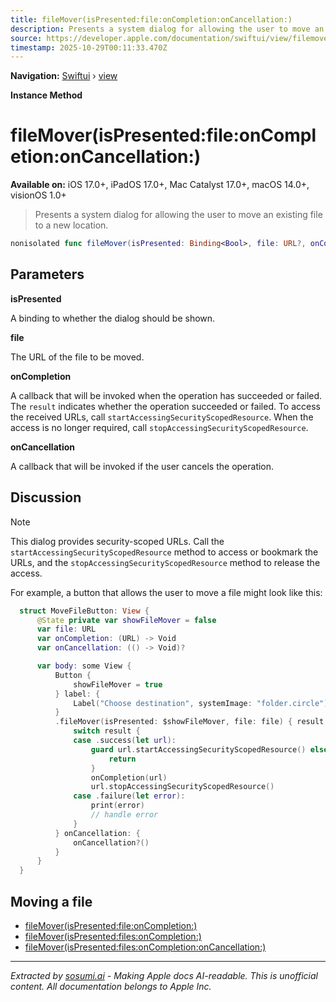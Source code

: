 ```yaml
---
title: fileMover(isPresented:file:onCompletion:onCancellation:)
description: Presents a system dialog for allowing the user to move an existing file to a new location.
source: https://developer.apple.com/documentation/swiftui/view/filemover(ispresented:file:oncompletion:oncancellation:)
timestamp: 2025-10-29T00:11:33.470Z
---
```


**Navigation:** [Swiftui](/documentation/swiftui) › [view](/documentation/swiftui/view)

**Instance Method**

# fileMover(isPresented:file:onCompletion:onCancellation:)

**Available on:** iOS 17.0+, iPadOS 17.0+, Mac Catalyst 17.0+, macOS 14.0+, visionOS 1.0+

> Presents a system dialog for allowing the user to move an existing file to a new location.

```swift
nonisolated func fileMover(isPresented: Binding<Bool>, file: URL?, onCompletion: @escaping (Result<URL, any Error>) -> Void, onCancellation: @escaping () -> Void) -> some View
```

## Parameters

**isPresented**

A binding to whether the dialog should be shown.



**file**

The URL of the file to be moved.



**onCompletion**

A callback that will be invoked when the operation has succeeded or failed. The `result` indicates whether the operation succeeded or failed. To access the received URLs, call `startAccessingSecurityScopedResource`. When the access is no longer required, call `stopAccessingSecurityScopedResource`.



**onCancellation**

A callback that will be invoked if the user cancels the operation.



## Discussion

> [!NOTE]
> This dialog provides security-scoped URLs. Call the `startAccessingSecurityScopedResource` method to access or bookmark the URLs, and the `stopAccessingSecurityScopedResource` method to release the access.

For example, a button that allows the user to move a file might look like this:

```swift
  struct MoveFileButton: View {
      @State private var showFileMover = false
      var file: URL
      var onCompletion: (URL) -> Void
      var onCancellation: (() -> Void)?

      var body: some View {
          Button {
              showFileMover = true
          } label: {
              Label("Choose destination", systemImage: "folder.circle")
          }
          .fileMover(isPresented: $showFileMover, file: file) { result in
              switch result {
              case .success(let url):
                  guard url.startAccessingSecurityScopedResource() else {
                      return
                  }
                  onCompletion(url)
                  url.stopAccessingSecurityScopedResource()
              case .failure(let error):
                  print(error)
                  // handle error
              }
          } onCancellation: {
              onCancellation?()
          }
      }
  }
```

## Moving a file

- [fileMover(isPresented:file:onCompletion:)](/documentation/swiftui/view/filemover(ispresented:file:oncompletion:))
- [fileMover(isPresented:files:onCompletion:)](/documentation/swiftui/view/filemover(ispresented:files:oncompletion:))
- [fileMover(isPresented:files:onCompletion:onCancellation:)](/documentation/swiftui/view/filemover(ispresented:files:oncompletion:oncancellation:))

---

*Extracted by [sosumi.ai](https://sosumi.ai) - Making Apple docs AI-readable.*
*This is unofficial content. All documentation belongs to Apple Inc.*
